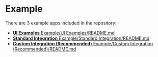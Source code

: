 # Example

There are 3 example apps included in the repository:

- [**UI Examples** Example/UI Examples/README.md ](/Example/UI%20Examples/README.md)
- [**Standard Integration** Example/Standard Integration/README.md](/Example/Standard%20Integration/README.md)
- [**Custom Integration (Recommended)** Example/Custom Integration (Recommended)/README.md](/Example/Custom%20Integration%20%28Recommended%29/README.md)

